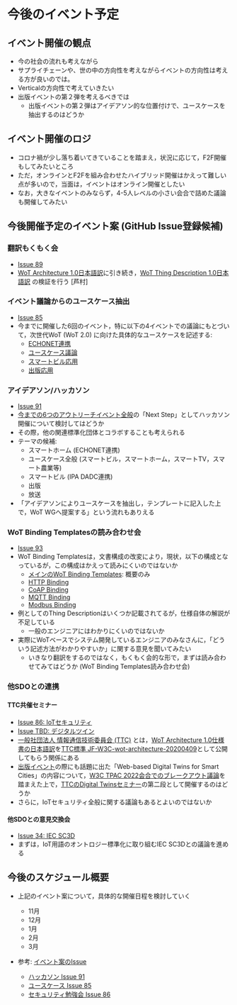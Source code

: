 # 今後のイベント予定

## イベント開催の観点
* 今の社会の流れも考えながら
* サプライチェーンや、世の中の方向性を考えながらイベントの方向性は考える方が良いのでは。
* Verticalの方向性で考えていきたい
* 出版イベントの第２弾を考えるべきでは
    * 出版イベントの第２弾はアイデアソン的な位置付けで、ユースケースを抽出するのはどうか

## イベント開催のロジ
* コロナ禍が少し落ち着いてきていることを踏まえ，状況に応じて，F2F開催もしてみたいところ
* ただ，オンラインとF2Fを組み合わせたハイブリッド開催はかえって難しい点が多いので，当面は，イベントはオンライン開催としたい
* なお，大きなイベントのみならず，4-5人レベルの小さい会合で詰めた議論も開催してみたい


## 今後開催予定のイベント案 (GitHub Issue登録候補)

### 翻訳もくもく会
* [Issue 89](https://github.com/w3c/wot-jp-cg/issues/89)
* [WoT Architecture 1.0日本語訳](https://wot-jp-community.github.io/wot-architecture/)に引き続き，[WoT Thing Description 1.0日本語訳](https://wot-jp-community.github.io/wot-thing-description/) の検証を行う [芦村]

### イベント議論からのユースケース抽出
* [Issue 85](https://github.com/w3c/wot-jp-cg/issues/85)
* 今までに開催した6回のイベント，特に以下の4イベントでの議論にもとづいて，次世代WoT (WoT 2.0) に向けた具体的なユースケースを記述する:
    * [ECHONET連携](https://github.com/w3c/wot-jp-cg/tree/main/Event/20220311_3rd_WoT_and_ELWA_Study_Meeting)
    * [ユースケース議論](https://github.com/w3c/wot-jp-cg/tree/main/Event/20220325_4th_WoT_Usecases_Event)
    * [スマートビル応用](https://github.com/w3c/wot-jp-cg/tree/main/Event/20220422_5th_Smart_Building)
    * [出版応用](https://github.com/w3c/wot-jp-cg/tree/main/Event/20220930_6th_Publishing)

### アイデアソン/ハッカソン
* [Issue 91](https://github.com/w3c/wot-jp-cg/issues/91)
* [今までの6つのアウトリーチイベント全般](https://github.com/w3c/wot-jp-cg/tree/main/Event)の「Next Step」としてハッカソン開催について検討してはどうか
* その際，他の関連標準化団体とコラボすることも考えられる
* テーマの候補:
    * スマートホーム (ECHONET連携)
    * ユースケース全般 (スマートビル，スマートホーム，スマートTV，スマート農業等)
    * スマートビル (IPA DADC連携)
    * 出版
    * 放送
* 「アイデアソンによりユースケースを抽出し，テンプレートに記入した上で，WoT WGへ提案する」という流れもありえる

### WoT Binding Templatesの読み合わせ会
* [Issue 93](https://github.com/w3c/wot-jp-cg/issues/93)
* WoT Binding Templatesは，文書構成の改変により，現状，以下の構成となっているが，この構成はかえって読みにくいのではないか
    * [メインのWoT Binding Templates](https://w3c.github.io/wot-binding-templates/#toc): 概要のみ
    * [HTTP Binding](https://w3c.github.io/wot-binding-templates/bindings/protocols/http/index.html)
    * [CoAP Binding](https://w3c.github.io/wot-binding-templates/bindings/protocols/coap/index.html)
    * [MQTT Binding](https://w3c.github.io/wot-binding-templates/bindings/protocols/mqtt/index.html)
    * [Modbus Binding](https://w3c.github.io/wot-binding-templates/bindings/protocols/modbus/index.html)
* 例としてのThing Descriptionはいくつか記載されてるが，仕様自体の解説が不足している
    * 一般のエンジニアにはわかりにくいのではないか
* 実際にWoTベースでシステム開発しているエンジニアのみなさんに，「どういう記述方法がわかりやすいか」に関する意見を聞いてみたい
    * いきなり翻訳をするのではなく，もくもく会的な形で，まずは読み合わせてみてはどうか (WoT Binding Templates読み合わせ会)

### 他SDOとの連携
#### TTC共催セミナー
* [Issue 86: IoTセキュリティ](https://github.com/w3c/wot-jp-cg/issues/86)
* [Issue TBD: デジタルツイン](@@@)
* [一般社団法人 情報通信技術委員会 (TTC)](https://www.ttc.or.jp) とは，[WoT Architecture 1.0仕様書の日本語訳](https://wot-jp-community.github.io/wot-architecture/)を[TTC標準 JF-W3C-wot-architecture-20200409](https://www.ttc.or.jp/document_db/information/view_express_entity/1388)として公開してもらう関係にある
* [出版イベント](https://github.com/w3c/wot-jp-cg/tree/main/Event/20220930_6th_Publishing)の際にも話題に出た「Web-based Digital Twins for Smart Cities」の内容について，[W3C TPAC 2022会合でのブレークアウト議論](https://www.w3.org/2022/09/14-smartcities-minutes.html)を踏まえた上で，[TTCのDigital Twinsセミナー](https://www.ttc.or.jp/seminar/rep/rep20221007)の第二段として開催するのはどうか
* さらに，IoTセキュリティ全般に関する議論もあるとよいのではないか

#### 他SDOとの意見交換会
* [Issue 34: IEC SC3D](https://github.com/w3c/wot-jp-cg/issues/34)
* まずは，IoT用語のオントロジー標準化に取り組むIEC SC3Dとの議論を進める

## 今後のスケジュール概要
* 上記のイベント案について，具体的な開催日程を検討していく
    * 11月
    * 12月
    * 1月
    * 2月
    * 3月

* 参考: [イベント案のIssue](https://github.com/w3c/wot-jp-cg/issues)
    * [ハッカソン Issue 91](https://github.com/w3c/wot-jp-cg/issues/91)
    * [ユースケース Issue 85](https://github.com/w3c/wot-jp-cg/issues/85)
    * [セキュリティ勉強会 Issue 86](https://github.com/w3c/wot-jp-cg/issues/86)
